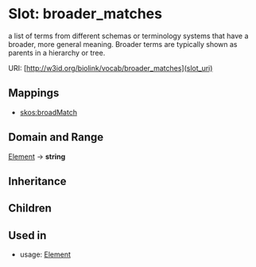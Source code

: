 # Slot: broader_matches


a list of terms from different schemas or terminology systems that have a broader, more general meaning. Broader terms are typically shown as parents in a hierarchy or tree.

URI: [http://w3id.org/biolink/vocab/broader_matches](slot_uri)
## Mappings

 * [skos:broadMatch](http://purl.obolibrary.org/obo/skos_broadMatch)
## Domain and Range

[Element](Element.md) -> **string**
## Inheritance

## Children

## Used in

 *  usage: [Element](Element.md)
